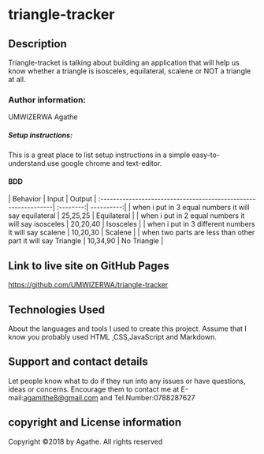 # triangle-tracker
## Description
Triangle-tracket is talking about building an application that will help us know whether a triangle is isosceles, equilateral, scalene or NOT a triangle at all.
### Author information:
UMWIZERWA Agathe
##### Setup instructions:
This is a great place to list setup instructions in a simple easy-to-understand.use google chrome and text-editor.
#### BDD
| Behavior                                                        | Input     |  Output  | :---------------------------------------------------------------| :--------:| ----------:|
| when i put in 3 equal numbers it will say equilateral            | 25,25,25  | Equilateral |
| when i put in 2 equal numbers it will say  isosceles             | 20,20,40  |  Isosceles  |
| when i put in 3 different numbers it will say scalene            | 10,20,30  | Scalene     |
| when two parts are less than other part it will say Triangle     | 10,34,90  | No Triangle |
## Link to live site on GitHub Pages
https://github.com/UMWIZERWA/triangle-tracker
## Technologies Used
About the languages and tools I used to create this project. Assume that I know you probably used HTML ,CSS,JavaScript and Markdown.
## Support and contact details
Let people know what to do if they run into any issues or have questions, ideas or concerns.  Encourage them to contact me at E-mail:agamithe8@gmail.com and Tel.Number:0788287627
## copyright and License information
Copyright &copy;2018 by Agathe. All rights reserved